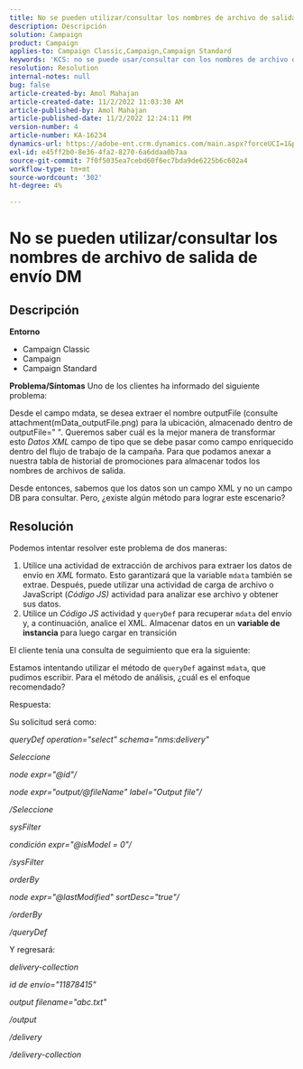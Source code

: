 ```yaml
---
title: No se pueden utilizar/consultar los nombres de archivo de salida de envío DM
description: Descripción
solution: Campaign
product: Campaign
applies-to: Campaign Classic,Campaign,Campaign Standard
keywords: 'KCS: no se puede usar/consultar con los nombres de archivo de salida de envío DM'
resolution: Resolution
internal-notes: null
bug: false
article-created-by: Amol Mahajan
article-created-date: 11/2/2022 11:03:30 AM
article-published-by: Amol Mahajan
article-published-date: 11/2/2022 12:24:11 PM
version-number: 4
article-number: KA-16234
dynamics-url: https://adobe-ent.crm.dynamics.com/main.aspx?forceUCI=1&pagetype=entityrecord&etn=knowledgearticle&id=157529f9-9d5a-ed11-9561-6045bd006a22
exl-id: e45ff2b0-8e36-4fa2-8270-6a6ddaa0b7aa
source-git-commit: 7f0f5035ea7cebd60f6ec7bda9de6225b6c602a4
workflow-type: tm+mt
source-wordcount: '302'
ht-degree: 4%

---
```


# No se pueden utilizar/consultar los nombres de archivo de salida de envío DM

## Descripción

<b>Entorno</b>
- Campaign Classic
- Campaign
- Campaign Standard

<b>Problema/Síntomas</b>
Uno de los clientes ha informado del siguiente problema:

Desde el campo mdata, se desea extraer el nombre outputFile (consulte attachment(mData_outputFile.png) para la ubicación, almacenado dentro de outputFile=&quot; &quot;. Queremos saber cuál es la mejor manera de transformar esto *Datos XML* campo de tipo que se debe pasar como campo enriquecido dentro del flujo de trabajo de la campaña. Para que podamos anexar a nuestra tabla de historial de promociones para almacenar todos los nombres de archivos de salida.

Desde entonces, sabemos que los datos son un campo XML y no un campo DB para consultar. Pero, ¿existe algún método para lograr este escenario?


## Resolución


Podemos intentar resolver este problema de dos maneras:

1. Utilice una actividad de extracción de archivos para extraer los datos de envío en *XML* formato. Esto garantizará que la variable `mdata` también se extrae. Después, puede utilizar una actividad de carga de archivo o JavaScript (*Código JS)* actividad para analizar ese archivo y obtener sus datos.
2. Utilice un *Código JS* actividad y `queryDef` para recuperar `mdata` del envío y, a continuación, analice el XML. Almacenar datos en un <b>variable de instancia</b> para luego cargar en transición


El cliente tenía una consulta de seguimiento que era la siguiente:

Estamos intentando utilizar el método de `queryDef` against `mdata`, que pudimos escribir. Para el método de análisis, ¿cuál es el enfoque recomendado?

Respuesta:

Su solicitud será como:

*queryDef operation=&quot;select&quot; schema=&quot;nms:delivery&quot;*

*Seleccione*

*node expr=&quot;@id&quot;/*

*node expr=&quot;output/@fileName&quot; label=&quot;Output file&quot;/*

*/Seleccione*

*sysFilter*

*condición expr=&quot;@isModel = 0&quot;/*

*/sysFilter*

*orderBy*

*node expr=&quot;@lastModified&quot; sortDesc=&quot;true&quot;/*

*/orderBy*

*/queryDef*



Y regresará:

*delivery-collection*

*id de envío=&quot;11878415&quot;*

*output filename=&quot;abc.txt&quot;*

*/output*

*/delivery*

*/delivery-collection*
